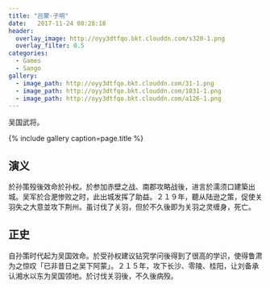 ```yaml
---
title: "吕蒙·子明"
date:   2017-11-24 08:28:18
header:
  overlay_image: http://oyy3dtfqo.bkt.clouddn.com/s320-1.png
  overlay_filter: 0.5
categories:
  - Games
  - Sango
gallery:
  - image_path: http://oyy3dtfqo.bkt.clouddn.com/31-1.png
  - image_path: http://oyy3dtfqo.bkt.clouddn.com/1031-1.png
  - image_path: http://oyy3dtfqo.bkt.clouddn.com/a126-1.png
---
```


吴国武将。

{% include gallery caption=page.title %}

## 演义

於孙策殁後效命於孙权。於参加赤壁之战、南郡攻略战後，进言於濡须口建築出城。吴军於合淝惨败之时，此出城发挥了助益。２１９年，聽从陆逊之策，促使关羽失之大意並攻下荆州。虽讨伐了关羽，但於不久後即为关羽之灵缠身，死亡。

## 正史

自孙策时代起为吴国效命。於受孙权建议钻究学问後得到了很高的学识，使得鲁肃为之惊叹「已非昔日之吴下阿蒙」。２１５年，攻下长沙、零陵、桂阳，让刘备承认湘水以东为吴国领地。於讨伐关羽後，不久後病殁。